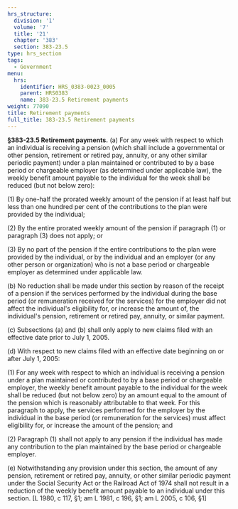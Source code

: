```yaml
---
hrs_structure:
  division: '1'
  volume: '7'
  title: '21'
  chapter: '383'
  section: 383-23.5
type: hrs_section
tags:
  - Government
menu:
  hrs:
    identifier: HRS_0383-0023_0005
    parent: HRS0383
    name: 383-23.5 Retirement payments
weight: 77090
title: Retirement payments
full_title: 383-23.5 Retirement payments
---
```

**§383-23.5 Retirement payments.** (a) For any week with respect to which an individual is receiving a pension (which shall include a governmental or other pension, retirement or retired pay, annuity, or any other similar periodic payment) under a plan maintained or contributed to by a base period or chargeable employer (as determined under applicable law), the weekly benefit amount payable to the individual for the week shall be reduced (but not below zero):

(1) By one-half the prorated weekly amount of the pension if at least half but less than one hundred per cent of the contributions to the plan were provided by the individual;

(2) By the entire prorated weekly amount of the pension if paragraph (1) or paragraph (3) does not apply; or

(3) By no part of the pension if the entire contributions to the plan were provided by the individual, or by the individual and an employer (or any other person or organization) who is not a base period or chargeable employer as determined under applicable law.

(b) No reduction shall be made under this section by reason of the receipt of a pension if the services performed by the individual during the base period (or remuneration received for the services) for the employer did not affect the individual's eligibility for, or increase the amount of, the individual's pension, retirement or retired pay, annuity, or similar payment.

(c) Subsections (a) and (b) shall only apply to new claims filed with an effective date prior to July 1, 2005.

(d) With respect to new claims filed with an effective date beginning on or after July 1, 2005:

(1) For any week with respect to which an individual is receiving a pension under a plan maintained or contributed to by a base period or chargeable employer, the weekly benefit amount payable to the individual for the week shall be reduced (but not below zero) by an amount equal to the amount of the pension which is reasonably attributable to that week. For this paragraph to apply, the services performed for the employer by the individual in the base period (or remuneration for the services) must affect eligibility for, or increase the amount of the pension; and

(2) Paragraph (1) shall not apply to any pension if the individual has made any contribution to the plan maintained by the base period or chargeable employer.

(e) Notwithstanding any provision under this section, the amount of any pension, retirement or retired pay, annuity, or other similar periodic payment under the Social Security Act or the Railroad Act of 1974 shall not result in a reduction of the weekly benefit amount payable to an individual under this section. [L 1980, c 117, §1; am L 1981, c 196, §1; am L 2005, c 106, §1]